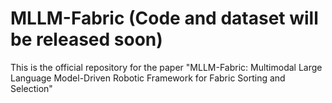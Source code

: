 # MLLM-Fabric (Code and dataset will be released soon)
This is the official repository for the paper "MLLM-Fabric: Multimodal Large Language Model-Driven Robotic Framework for Fabric Sorting and Selection"
